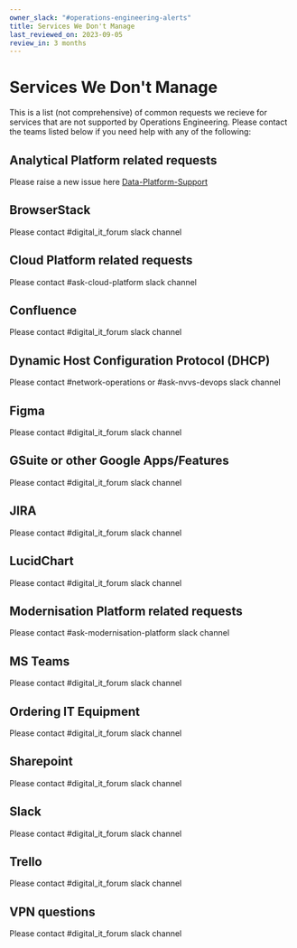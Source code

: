 ```yaml
---
owner_slack: "#operations-engineering-alerts"
title: Services We Don't Manage
last_reviewed_on: 2023-09-05
review_in: 3 months
---
```


# Services We Don't Manage

This is a list (not comprehensive) of common requests we recieve for services that are not supported by Operations Engineering.  Please contact the teams listed below if you need help with any of the following:

## Analytical Platform related requests

Please raise a new issue here [Data-Platform-Support](https://github.com/ministryofjustice/data-platform-support/issues/new/choose)

## BrowserStack

Please contact #digital_it_forum slack channel

## Cloud Platform related requests

Please contact #ask-cloud-platform slack channel

## Confluence

Please contact #digital_it_forum slack channel

## Dynamic Host Configuration Protocol (DHCP)

Please contact #network-operations or #ask-nvvs-devops slack channel

## Figma

Please contact #digital_it_forum slack channel

## GSuite or other Google Apps/Features

Please contact #digital_it_forum slack channel

## JIRA

Please contact #digital_it_forum slack channel

## LucidChart

Please contact #digital_it_forum slack channel

## Modernisation Platform related requests

Please contact #ask-modernisation-platform slack channel

## MS Teams

Please contact #digital_it_forum slack channel

## Ordering IT Equipment

Please contact #digital_it_forum slack channel

## Sharepoint

Please contact #digital_it_forum slack channel

## Slack

Please contact #digital_it_forum slack channel

## Trello

Please contact #digital_it_forum slack channel

## VPN questions

Please contact #digital_it_forum slack channel
